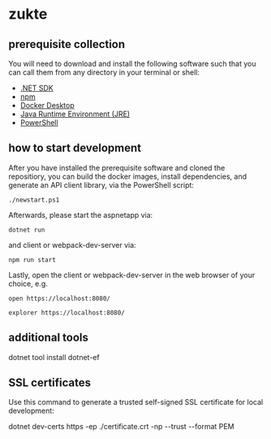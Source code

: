 # zukte

## prerequisite collection

You will need to download and install the following software such that you can call them from any directory in your terminal or shell:

-   [.NET SDK](https://dotnet.microsoft.com/download)
-   [npm](https://nodejs.org/en/download/)
-   [Docker Desktop](https://www.docker.com/products/docker-desktop)
-   [Java Runtime Environment (JRE)](https://www.java.com/en/download/)
-   [PowerShell](https://github.com/PowerShell/PowerShell/releases/)

## how to start development

After you have installed the prerequisite software and cloned the repositiory, you can build the docker images, install dependencies, and generate an API client library, via the PowerShell script:

```
./newstart.ps1
```

Afterwards, please start the aspnetapp via:

```
dotnet run
```

and client or webpack-dev-server via:

```
npm run start
```

Lastly, open the client or webpack-dev-server in the web browser of your choice, e.g.

```
open https://localhost:8080/
```

```
explorer https://localhost:8080/
```

## additional tools

dotnet tool install dotnet-ef

## SSL certificates

Use this command to generate a trusted self-signed SSL certificate for local development:

dotnet dev-certs https -ep ./certificate.crt -np --trust --format PEM
